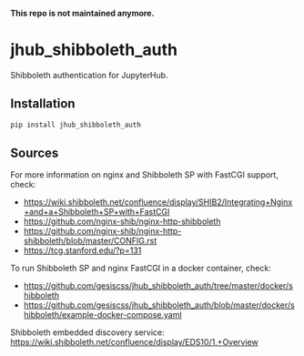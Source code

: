 **This repo is not maintained anymore.**

# jhub_shibboleth_auth
Shibboleth authentication for JupyterHub.

## Installation

```bash
pip install jhub_shibboleth_auth
```

## Sources

For more information on nginx and Shibboleth SP with FastCGI support, check:

- https://wiki.shibboleth.net/confluence/display/SHIB2/Integrating+Nginx+and+a+Shibboleth+SP+with+FastCGI
- https://github.com/nginx-shib/nginx-http-shibboleth
- https://github.com/nginx-shib/nginx-http-shibboleth/blob/master/CONFIG.rst
- https://tcg.stanford.edu/?p=131

To run Shibboleth SP and nginx FastCGI in a docker container, check:

- https://github.com/gesiscss/jhub_shibboleth_auth/tree/master/docker/shibboleth
- https://github.com/gesiscss/jhub_shibboleth_auth/blob/master/docker/shibboleth/example-docker-compose.yaml

Shibboleth embedded discovery service: https://wiki.shibboleth.net/confluence/display/EDS10/1.+Overview
